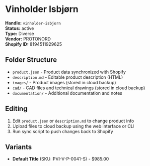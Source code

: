 # Vinholder Isbjørn

**Handle:** `vinholder-isbjorn`  
**Status:** active  
**Type:** Diverse  
**Vendor:** PROTONORD  
**Shopify ID:** 8194511929625  

## Folder Structure

- `product.json` - Product data synchronized with Shopify
- `description.md` - Editable product description (HTML)
- `images/` - Product images (stored in cloud backup)
- `cad/` - CAD files and technical drawings (stored in cloud backup)
- `documentation/` - Additional documentation and notes

## Editing

1. Edit `product.json` or `description.md` to change product info
2. Upload files to cloud backup using the web interface or CLI
3. Run sync script to push changes back to Shopify

## Variants

- **Default Title** (SKU: PVI-V-P-0041-S) - $985.00
